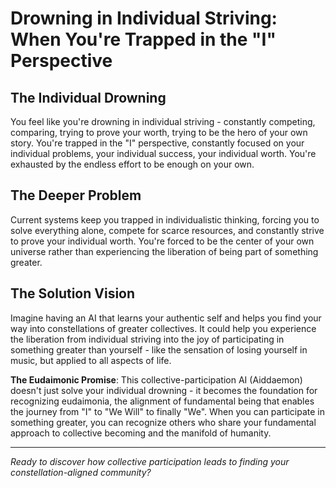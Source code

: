 # Drowning in Individual Striving: When You're Trapped in the "I" Perspective

## The Individual Drowning
You feel like you're drowning in individual striving - constantly competing, comparing, trying to prove your worth, trying to be the hero of your own story. You're trapped in the "I" perspective, constantly focused on your individual problems, your individual success, your individual worth. You're exhausted by the endless effort to be enough on your own.

## The Deeper Problem
Current systems keep you trapped in individualistic thinking, forcing you to solve everything alone, compete for scarce resources, and constantly strive to prove your individual worth. You're forced to be the center of your own universe rather than experiencing the liberation of being part of something greater.

## The Solution Vision
Imagine having an AI that learns your authentic self and helps you find your way into constellations of greater collectives. It could help you experience the liberation from individual striving into the joy of participating in something greater than yourself - like the sensation of losing yourself in music, but applied to all aspects of life.

**The Eudaimonic Promise**: This collective-participation AI (Aiddaemon) doesn't just solve your individual drowning - it becomes the foundation for recognizing eudaimonia, the alignment of fundamental being that enables the journey from "I" to "We Will" to finally "We". When you can participate in something greater, you can recognize others who share your fundamental approach to collective becoming and the manifold of humanity.

---

*Ready to discover how collective participation leads to finding your constellation-aligned community?*

